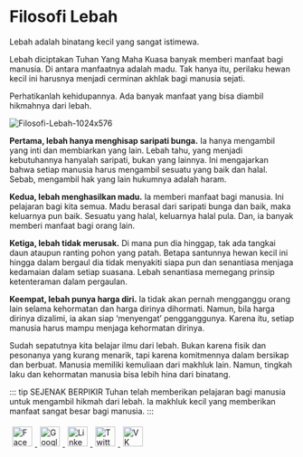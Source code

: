 # Filosofi Lebah

Lebah adalah binatang kecil yang sangat istimewa.

Lebah diciptakan Tuhan Yang Maha Kuasa banyak memberi manfaat bagi manusia. Di antara manfaatnya adalah madu. Tak hanya itu, perilaku hewan kecil ini harusnya menjadi cerminan akhlak bagi manusia sejati.

Perhatikanlah kehidupannya. Ada banyak manfaat yang bisa diambil hikmahnya dari lebah.

<img :src="$withBase('/image/Filosofi-Lebah-1024x576.jpg')" alt="Filosofi-Lebah-1024x576"/>

<b>Pertama, lebah hanya menghisap saripati bunga.</b>
Ia hanya mengambil yang inti dan membiarkan yang lain. Lebah tahu, yang menjadi kebutuhannya hanyalah saripati, bukan yang lainnya. Ini mengajarkan bahwa setiap manusia harus mengambil sesuatu yang baik dan halal. Sebab, mengambil hak yang lain hukumnya adalah haram.

<b>Kedua, lebah menghasilkan madu.</b>
Ia memberi manfaat bagi manusia. Ini pelajaran bagi kita semua. Madu berasal dari saripati bunga dan baik, maka keluarnya pun baik. Sesuatu yang halal, keluarnya halal pula. Dan, ia banyak memberi manfaat bagi orang lain.

<b>Ketiga, lebah tidak merusak.</b>
Di mana pun dia hinggap, tak ada tangkai daun ataupun ranting pohon yang patah. Betapa santunnya hewan kecil ini hingga dalam bergaul dia tidak menyakiti siapa pun dan senantiasa menjaga kedamaian dalam setiap suasana. Lebah senantiasa memegang prinsip ketenteraman dalam pergaulan.

<b>Keempat, lebah punya harga diri.</b>
Ia tidak akan pernah mengganggu orang lain selama kehormatan dan harga dirinya dihormati. Namun, bila harga dirinya dizalimi, ia akan siap ‘menyengat’ pengganggunya. Karena itu, setiap manusia harus mampu menjaga kehormatan dirinya.

Sudah sepatutnya kita belajar ilmu dari lebah. Bukan karena fisik dan pesonanya yang kurang menarik, tapi karena komitmennya dalam bersikap dan berbuat. Manusia memiliki kemuliaan dari makhluk lain. Namun, tingkah laku dan kehormatan manusia bisa lebih hina dari binatang.

::: tip SEJENAK BERPIKIR 
Tuhan telah memberikan pelajaran bagi manusia untuk mengambil hikmah dari lebah. Ia makhluk kecil yang memberikan manfaat sangat besar bagi manusia.
:::

<style type="text/css">
#share-buttons img {
	width: 35px;
	padding: 5px;
	border: 0;
	box-shadow: 0;
	display: inline;
}
</style>

<!-- I got these buttons from simplesharebuttons.com -->
<div id="share-buttons">
    <a href="http://www.facebook.com/sharer.php?url=https://ceritamotivasi.netlify.com" target="_blank">
        <img src="https://simplesharebuttons.com/images/somacro/facebook.png" alt="Facebook" />
    </a>
    <a href="https://plus.google.com/share?url=https://ceritamotivasi.netlify.com" target="_blank">
        <img src="https://simplesharebuttons.com/images/somacro/google.png" alt="Google" />
    </a>
    <a href="http://www.linkedin.com/shareArticle?mini=true&amp;url=https://ceritamotivasi.netlify.com" target="_blank">
        <img src="https://simplesharebuttons.com/images/somacro/linkedin.png" alt="LinkedIn" />
    </a>
    <a href="https://twitter.com/share?url=https://ceritamotivasi.netlify.com" target="_blank">
        <img src="https://simplesharebuttons.com/images/somacro/twitter.png" alt="Twitter" />
    </a>
    <a href="http://vkontakte.ru/share.php?url=https://ceritamotivasi.netlify.com" target="_blank">
        <img src="https://simplesharebuttons.com/images/somacro/vk.png" alt="VK" />
    </a>
</div>